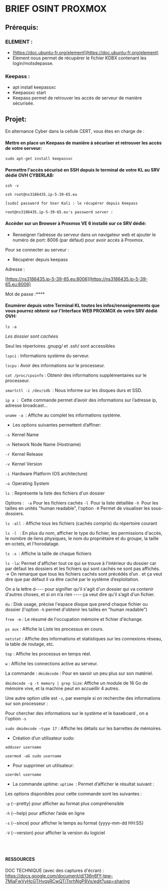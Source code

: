 # BRIEF OSINT PROXMOX

## Prérequis:

### ELEMENT :



* [https://doc.ubuntu-fr.org/element](https://doc.ubuntu-fr.org/element)
* Element nous permet de récupérer le fichier KDBX contenant les login/motsdepasse.

### Keepass :



* apt install keepassxc
* Keepassxc start
* Keepass permet de retrouver les accès de serveur de manière sécurisée.

## Projet:

En alternance Cyber dans la cellule CERT, vous êtes en charge de :


#### Mettre en place un Keepass de manière à sécuriser et retrouver les accès de votre serveur:

   `sudo apt-get install keepassxc`


#### Permettre l'accès sécurisé en SSH depuis le terminal de votre KL au SRV dédié OVH CYBERLAB:

  `ssh -v`

  `ssh root@ns3186435.ip-5-39-65.eu` 

    [sudo] password for User Kali : le récupérer depuis Keepass

    root@ns3186435.ip-5-39-65.eu's password server : 

#### Accéder sur un Browser à Proxmox VE 6 installé sur ce SRV dédié:

* Renseigner l’adresse du serveur dans un navigateur web et ajouter le numéro de port: 8006 (par défaut) pour avoir accès à Proxmox.

Pour se connecter au serveur :

* Récupérer depuis keepass

Adresse :

[https://ns3186435.ip-5-39-65.eu:8006](https://ns3186435.ip-5-39-65.eu:8006)

Mot de passe :****

#### Enumérer depuis votre Terminal KL toutes les infos/renseignements que vous pourrez obtenir sur l'Interface WEB PROXMOX de votre SRV dédié OVH:

`ls -a`

_Les dossier sont cachées_

Seul les répertoires .gnupg/ et .ssh/ sont accessibles

`lspci` : Informations système du serveur.

`lscpu` : Avoir des informations sur le processeur. 

`cat /proc/cpuinfo` : Obtenir des informations supplémentaires sur le processeur. 

`smartctl -i /dev/sdb `:  Nous informe sur les disques durs et SSD.

`ip a : `Cette commande permet d’avoir des informations sur l’adresse ip, adresse broadcast...


`uname -a `: Affiche au complet les informations système.

* Les options suivantes permettent d’affiner:

`-s `Kernel Name

`-n `Network Node Name (Hostname)

`-r `Kernel Release

`-v `Kernel Version

`-i `Hardware Platform (OS architecture)

`-o `Operating System

`ls `: Représente la liste des fichiers d'un dossier

Options :
` -a` Pour les fichiers cachés
`-l `Pour la liste détaillée
`-h `Pour les tailles en unités "human readable", l'option 
`-R` Permet de visualiser les sous-dossiers.


`ls -all `: Affiche tous les fichiers (cachés compris) du répertoire courant

`ls -l ` : En  plus  du  nom, afficher le type du fichier, les permissions d'accès, le nombre de liens  physiques,  le  nom  du propriétaire et du groupe, la taille en octets, et l'horodatage.

`ls -s `: Affiche la taille de chaque fichiers

` ls -la `: Permet d'afficher tout ce qui se trouve à l'intérieur du dossier car par défaut les dossiers et les fichiers qui sont cachés ne sont pas affichés.  
->  On remarque que tous les fichiers cachés sont précédés d’un . et ça veut dire que par défaut il va être caché par le système d’exploitation.

On a la lettre d---- pour signifier qu'il s'agit d'un dossier qui va contenir d'autres choses, et si on n’a rien ---- ça veut dire qu'il s’agit d'un fichier. 

`du` : Disk usage, précise l'espace disque que prend chaque fichier ou dossier (l'option `-h` permet d'obtenir les tailles en "human readable")

`free -m` : Le résumé de l'occupation mémoire et fichier d'échange.

`ps aux` : Affiche la Liste les processus en cours.

`netstat` : Affiche des informations et statistiques sur les connexions réseau, la table de routage, etc. 

 `top` : Affiche les processus en temps réel.



`w` : Affiche les connections active au serveur.

La commande : `dmidecode` : Pour en savoir un peu plus sur son matériel.

`dmidecode -q -t memory | grep Size`: Affiche un module de 16 Go de mémoire vive, et la machine peut en accueillir 4 autres.

Une autre option utile est `-s`, par exemple si on recherche des informations sur son processeur :

Pour chercher des informations sur le système et le baseboard , on a l'option `-s`

`sudo dmidecode –type 17` : Affiche les détails sur les barrettes de mémoires.

* Création d’un utilisateur sudo:

`adduser username`

`usermod -aG sudo username`

* Pour supprimer un utilisateur: 

`userdel username`

* La commande uptime:
 `uptime `: Permet d’afficher le résultat suivant :

Les options disponibles pour cette commande sont les suivantes :

`-p` (--pretty) pour afficher au format plus compréhensible

`-h` (--help) pour afficher l’aide en ligne

`-s` (--since) pour afficher le temps au format {yyyy-mm-dd HH:SS}

`-V` (--version) pour afficher la version du logiciel

<br/><br/>

#### RESSOURCES
DOC TECHNIQUE (avec des captures d'écran) : https://docs.google.com/document/d/136n6fY-tpw-7MiaFwVyHcGTHvqsRCwQTiTnrhNgP8Vs/edit?usp=sharing
